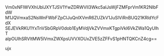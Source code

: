 Vm0xNFlWVXhUblJXYTJSV1YwZDRWVll3Wkc5alJsWjFZMFprVm1KR2NIbFdW
M1JQVmxaS2NsWnFWbFZpClJuQnlXVmR6ZUZkV1JuSlViRnBUQ21KRldYcFdX
SEJEVkRKU1YxTnVSbGRpV0dob1EyMVdjVkZVVmxKTgpiVkl6VkZWa1QyUlhT
alpOUlhSRVltMW5lVmxZWXpsUVVXOUxZVE5zZFFvS1pHNTQKCnZ4cg==

ujx